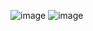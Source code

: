 ![image](https://user-images.githubusercontent.com/92051961/190860790-dd698c53-73d7-42ee-a463-fe643e03577d.png)
![image](https://user-images.githubusercontent.com/92051961/190860797-a72c86b4-48a4-46d4-8883-b8e22f7c8879.png)
